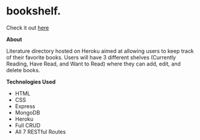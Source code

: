 # bookshelf.

Check it out [here](https://still-spire-94893.herokuapp.com/) 

**About**

Literature directory hosted on Heroku aimed at allowing users to keep track of their favorite books. Users will have 3 different shelves (Currently Reading, Have Read, and Want to Read) where they can add, edit, and delete books. 

**Technologies Used**

* HTML
* CSS
* Express
* MongoDB
* Heroku
* Full CRUD
* All 7 RESTful Routes
